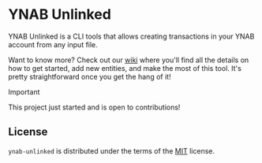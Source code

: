 # YNAB Unlinked

YNAB Unlinked is a CLI tools that allows creating transactions in your YNAB account from any input file.

Want to know more? Check out our [wiki](https://github.com/AAraKKe/ynab-unlinked/wiki) where you'll find all the details on how to get started, add new entities, and make the most of this tool. It's pretty straightforward once you get the hang of it!

> [!IMPORTANT]
> This project just started and is open to contributions!

## License

`ynab-unlinked` is distributed under the terms of the [MIT](https://spdx.org/licenses/MIT.html) license.
